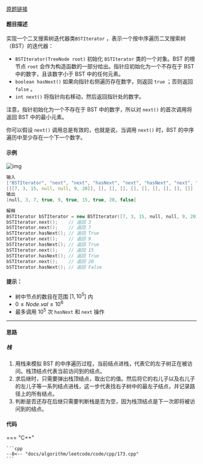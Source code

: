 [原题链接](https://leetcode.cn/problems/binary-search-tree-iterator/)

#### 题目描述
实现一个二叉搜索树迭代器类`BSTIterator` ，表示一个按中序遍历二叉搜索树（BST）的迭代器：

- `BSTIterator(TreeNode root)` 初始化 `BSTIterator` 类的一个对象。BST 的根节点 `root` 会作为构造函数的一部分给出。指针应初始化为一个不存在于 BST 中的数字，且该数字小于 BST 中的任何元素。
- `boolean hasNext()` 如果向指针右侧遍历存在数字，则返回 `true` ；否则返回 `false` 。
- `int next()` 将指针向右移动，然后返回指针处的数字。

注意，指针初始化为一个不存在于 BST 中的数字，所以对 `next()` 的首次调用将返回 BST 中的最小元素。

你可以假设 `next()` 调用总是有效的，也就是说，当调用 `next()` 时，BST 的中序遍历中至少存在一个下一个数字。

#### 示例
![img](https://assets.leetcode.com/uploads/2018/12/25/bst-tree.png)

```cpp
输入
["BSTIterator", "next", "next", "hasNext", "next", "hasNext", "next", "hasNext", "next", "hasNext"]
[[[7, 3, 15, null, null, 9, 20]], [], [], [], [], [], [], [], [], []]
输出
[null, 3, 7, true, 9, true, 15, true, 20, false]

解释
BSTIterator bSTIterator = new BSTIterator([7, 3, 15, null, null, 9, 20]);
bSTIterator.next();    // 返回 3
bSTIterator.next();    // 返回 7
bSTIterator.hasNext(); // 返回 True
bSTIterator.next();    // 返回 9
bSTIterator.hasNext(); // 返回 True
bSTIterator.next();    // 返回 15
bSTIterator.hasNext(); // 返回 True
bSTIterator.next();    // 返回 20
bSTIterator.hasNext(); // 返回 False
```

#### 提示：

- 树中节点的数目在范围 $[1, 10^5]$ 内
- $0 \le Node.val \le 10^6$
- 最多调用 $10^5$ 次 `hasNext` 和 `next` 操作

---

#### 思路
##### 栈
1. 用栈来模拟 BST 的中序遍历过程，当前结点进栈，代表它的左子树正在被访问。栈顶结点代表当前访问到的结点。
2. 求后继时，只需要弹出栈顶结点，取出它的值。然后将它的右儿子以及右儿子的左儿子等一系列结点进栈，这一步代表找右子树中的最左子结点，并记录路径上的所有结点。
3. 判断是否还存在后继只需要判断栈是否为空，因为栈顶结点是下一次即将被访问到的结点。

#### 代码

=== "C++"

    ```cpp
    --8<-- "docs/algorithm/leetcode/code/cpp/173.cpp"
    ```